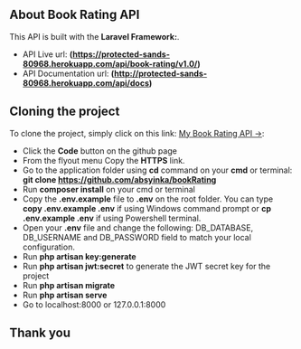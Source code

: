<!-- <p align="center"><img src="#" width="100" height="98"></p> -->

## About Book Rating API

This API is built with the **Laravel Framework:**.
-   API Live url: **(https://protected-sands-80968.herokuapp.com/api/book-rating/v1.0/)**
-   API Documentation url: **(http://protected-sands-80968.herokuapp.com/api/docs)**

## Cloning the project

To clone the project, simply click on this link: [My Book Rating API &rarr;](https://github.com/absyinka/bookRating):

-   Click the **Code** button on the github page
-   From the flyout menu Copy the **HTTPS** link.
-   Go to the application folder using **cd** command on your **cmd** or terminal: **git clone https://github.com/absyinka/bookRating**
-   Run **composer install** on your cmd or terminal
-   Copy the **.env.example** file to **.env** on the root folder. You can type **copy .env.example .env** if using Windows command prompt or **cp .env.example .env** if using Powershell terminal.
-   Open your **.env** file and change the following: DB_DATABASE, DB_USERNAME and DB_PASSWORD field to match your local configuration.
-   Run **php artisan key:generate**
-   Run **php artisan jwt:secret** to generate the JWT secret key for the project
-   Run **php artisan migrate**
-   Run **php artisan serve**
-   Go to localhost:8000 or 127.0.0.1:8000

## Thank you

